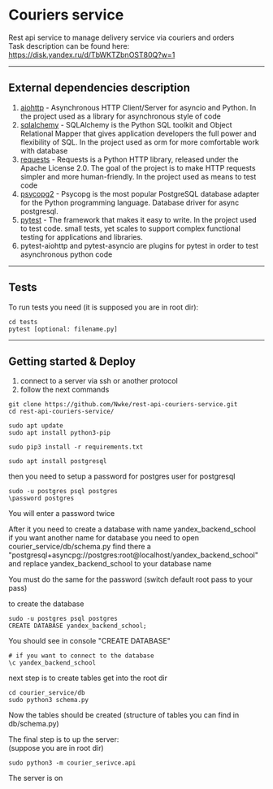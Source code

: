 # Couriers service
Rest api service to manage delivery service via couriers and orders \
Task description can be found here: https://disk.yandex.ru/d/TbWKTZbnOST80Q?w=1 

---
## External dependencies description
1. [aiohttp](https://docs.aiohttp.org/en/stable/) - Asynchronous HTTP Client/Server for asyncio 
   and Python. In the project used as a library for asynchronous style of code
2. [sqlalchemy](https://www.sqlalchemy.org/) - SQLAlchemy is the Python SQL toolkit and Object Relational Mapper 
   that gives application developers the full power and flexibility of SQL. In the project used as orm for more comfortable work with database
3. [requests](https://docs.python-requests.org/en/master/) - Requests is a Python HTTP library, released under the Apache License 2.0. The goal of the project is to make HTTP requests simpler and more human-friendly.
   In the project used as means to test code   
4. [psycopg2](https://www.psycopg.org/docs/) - Psycopg is the most popular PostgreSQL database adapter for the Python programming language. Database driver for async postgresql.
5. [pytest](https://docs.pytest.org/en/stable/) - The framework that makes it easy to 
   write. In the project used to test code. 
   small tests, yet scales to support complex functional testing for applications and libraries.
6. pytest-aiohttp and pytest-asyncio are plugins for pytest in order to test 
   asynchronous python code    
   
---
## Tests
To run tests you need (it is supposed you are in root dir):
```text
cd tests
pytest [optional: filename.py]
```
---

## Getting started & Deploy
1. connect to a server via ssh or another protocol
2. follow the next commands 
```text
git clone https://github.com/Nwke/rest-api-couriers-service.git
cd rest-api-couriers-service/

sudo apt update
sudo apt install python3-pip

sudo pip3 install -r requirements.txt

sudo apt install postgresql
```
then you need to setup a password for postgres user
for postgresql

```text
sudo -u postgres psql postgres
\password postgres
```
You will enter a password twice

After it you need to create a database
with name yandex_backend_school \
if you want another name for database
you need to open courier_service/db/schema.py
find there a "postgresql+asyncpg://postgres:root@localhost/yandex_backend_school"
and replace yandex_backend_school to your database name

You must do the same for the password (switch default root pass to your pass)

to create the database
```text
sudo -u postgres psql postgres
CREATE DATABASE yandex_backend_school;
```
You should see in console
"CREATE DATABASE"

```text
# if you want to connect to the database
\c yandex_backend_school
```

next step is to create tables
get into the root dir
```text
cd courier_service/db
sudo python3 schema.py
```
Now the tables should be created (structure
of tables you can find in db/schema.py)

The final step is to up the server: \
(suppose you are in root dir)
```text 
sudo python3 -m courier_serivce.api
```
The server is on
